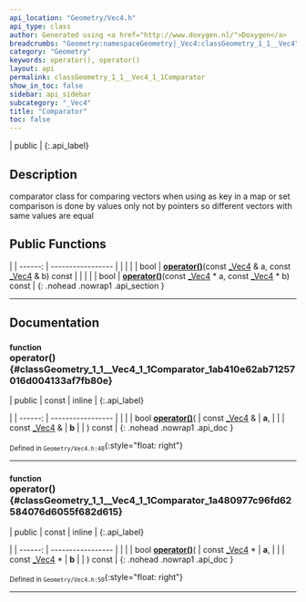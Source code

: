 ```yaml
---
api_location: "Geometry/Vec4.h"
api_type: class
author: Generated using <a href="http://www.doxygen.nl/">Doxygen</a>
breadcrumbs: "Geometry:namespaceGeometry|_Vec4:classGeometry_1_1__Vec4"
category: "Geometry"
keywords: operator(), operator()
layout: api
permalink: classGeometry_1_1__Vec4_1_1Comparator
show_in_toc: false
sidebar: api_sidebar
subcategory: "_Vec4"
title: "Comparator"
toc: false
---
```


| public |
{:.api_label}

## Description



comparator class for comparing vectors when using as key in a map or set comparison is done by values only not by pointers so different vectors with same values are equal



## Public Functions

|
| ------: | ----------------- |
|  | |
| bool | **[operator()](#classGeometry_1_1%5F%5FVec4_1_1Comparator_1ab410e62ab71257016d004133af7fb80e)**(const [_Vec4](classGeometry_1_1%5F%5FVec4) & a, const [_Vec4](classGeometry_1_1%5F%5FVec4) & b) const |
|  | |
| bool | **[operator()](#classGeometry_1_1%5F%5FVec4_1_1Comparator_1a480977c96fd62584076d6055f682d615)**(const [_Vec4](classGeometry_1_1%5F%5FVec4) * a, const [_Vec4](classGeometry_1_1%5F%5FVec4) * b) const |
{: .nohead .nowrap1 .api_section }


-------------------------------------------------------------------

## Documentation

### <small>function</small><br/> operator() {#classGeometry_1_1__Vec4_1_1Comparator_1ab410e62ab71257016d004133af7fb80e}

| public | const | inline |
{:.api_label}

|
| ------: | ----------------- |
|  |
| bool **[operator()](#classGeometry_1_1%5F%5FVec4_1_1Comparator_1ab410e62ab71257016d004133af7fb80e)**( | const [_Vec4](classGeometry_1_1%5F%5FVec4) & | **a**, |
| | const [_Vec4](classGeometry_1_1%5F%5FVec4) & | **b** |
|   ) const |
{: .nohead .nowrap1 .api_doc }





<sub>Defined in `Geometry/Vec4.h:40`</sub>{:style="float: right"}

-------------------------------------------------------------------

### <small>function</small><br/> operator() {#classGeometry_1_1__Vec4_1_1Comparator_1a480977c96fd62584076d6055f682d615}

| public | const | inline |
{:.api_label}

|
| ------: | ----------------- |
|  |
| bool **[operator()](#classGeometry_1_1%5F%5FVec4_1_1Comparator_1a480977c96fd62584076d6055f682d615)**( | const [_Vec4](classGeometry_1_1%5F%5FVec4) * | **a**, |
| | const [_Vec4](classGeometry_1_1%5F%5FVec4) * | **b** |
|   ) const |
{: .nohead .nowrap1 .api_doc }





<sub>Defined in `Geometry/Vec4.h:50`</sub>{:style="float: right"}

-------------------------------------------------------------------


